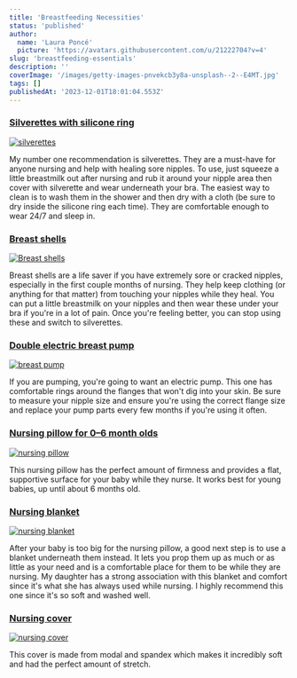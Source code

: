 ```yaml
---
title: 'Breastfeeding Necessities'
status: 'published'
author:
  name: 'Laura Poncé'
  picture: 'https://avatars.githubusercontent.com/u/21222704?v=4'
slug: 'breastfeeding-essentials'
description: ''
coverImage: '/images/getty-images-pnvekcb3y8a-unsplash--2--E4MT.jpg'
tags: []
publishedAt: '2023-12-01T18:01:04.553Z'
---
```


### [Silverettes with silicone ring](https://amzn.to/3uDIsBY)

[![silverettes](/images/silverettes-E5MD.png)](https://amzn.to/3uDIsBY)

My number one recommendation is silverettes. They are a must-have for anyone nursing and help with healing sore nipples. To use, just squeeze a little breastmilk out after nursing and rub it around your nipple area then cover with silverette and wear underneath your bra. The easiest way to clean is to wash them in the shower and then dry with a cloth (be sure to dry inside the silicone ring each time). They are comfortable enough to wear 24/7 and sleep in.

### [Breast shells](https://amzn.to/46VjATL)

[![Breast shells](/images/breast-shells-M3Mj.png)](https://amzn.to/46VjATL)

Breast shells are a life saver if you have extremely sore or cracked nipples, especially in the first couple months of nursing. They help keep clothing (or anything for that matter) from touching your nipples while they heal. You can put a little breastmilk on your nipples and then wear these under your bra if you're in a lot of pain. Once you're feeling better, you can stop using these and switch to silverettes.

### [Double electric breast pump](https://amzn.to/3uAeAGm)

[![breast pump](/images/pump-c1OD.png)](https://amzn.to/3uAeAGm)

If you are pumping, you're going to want an electric pump. This one has comfortable rings around the flanges that won't dig into your skin. Be sure to measure your nipple size and ensure you're using the correct flange size and replace your pump parts every few months if you're using it often.

### [Nursing pillow for 0–6 month olds](https://amzn.to/46A8hQF)

[![nursing pillow](/images/brest-U5OT.png)](https://amzn.to/46A8hQF)

This nursing pillow has the perfect amount of firmness and provides a flat, supportive surface for your baby while they nurse. It works best for young babies, up until about 6 months old.

### [Nursing blanket](https://amzn.to/47EY4DH)

[![nursing blanket](/images/blanket-g0Mj.png)](https://amzn.to/47EY4DH)

After your baby is too big for the nursing pillow, a good next step is to use a blanket underneath them instead. It lets you prop them up as much or as little as your need and is a comfortable place for them to be while they are nursing. My daughter has a strong association with this blanket and comfort since it's what she has always used while nursing. I highly recommend this one since it's so soft and washed well.

### [Nursing cover](https://amzn.to/3T6iTmY)

[![nursing cover](/images/cover-YzOT.png)](https://amzn.to/3T6iTmY)

This cover is made from modal and spandex which makes it incredibly soft and had the perfect amount of stretch.